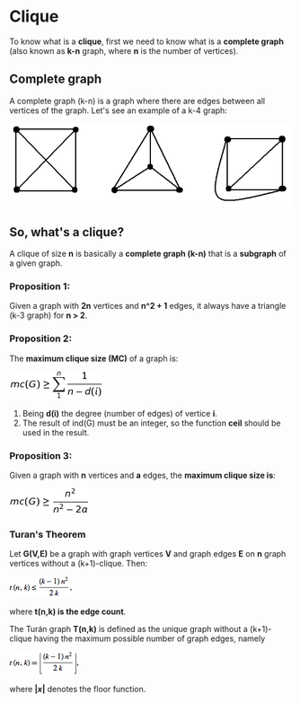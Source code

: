 # Clique

To know what is a **clique**, first we need to know what is a **complete
graph** (also known as **k-n** graph, where **n** is the number of vertices).

## Complete graph

A complete graph (k-n) is a graph where there are edges between all vertices of the graph. Let's see an example of a k-4 graph:

![K4 Graph](https://github.com/bernardoamc/labs/blob/master/c/problems/graph/images/k4_graph.bmp)

## So, what's a clique?

A clique of size **n** is basically a **complete graph (k-n)** that is a **subgraph** of a given graph.

### Proposition 1:

Given a graph with **2n** vertices and **n^2 + 1** edges, it always have a
triangle (k-3 graph) for **n > 2**.

### Proposition 2:

The **maximum clique size (MC)** of a graph is:

![Maximum clique size](https://github.com/bernardoamc/labs/blob/master/c/problems/graph/images/mc.png)

1. Being **d(i)** the degree (number of edges) of vertice **i**.
2. The result of ind(G) must be an integer, so the function **ceil** should be
used in the result.

### Proposition 3:

Given a graph with **n** vertices and **a** edges, the **maximum clique size is**:

![Maximum clique size](https://github.com/bernardoamc/labs/blob/master/c/problems/graph/images/mc2.png)

### Turan's Theorem

Let **G(V,E)** be a graph with graph vertices **V** and graph edges **E** on
**n** graph vertices without a (k+1)-clique. Then:

![Turan1](https://github.com/bernardoamc/labs/blob/master/c/problems/graph/images/turan1.gif)

where **t(n,k) is the edge count**.

The Turán graph **T(n,k)** is defined as the unique graph without a (k+1)-clique
having the maximum possible number of graph edges, namely

![Turan2](https://github.com/bernardoamc/labs/blob/master/c/problems/graph/images/turan2.gif)

where **|_x_|** denotes the floor function.

